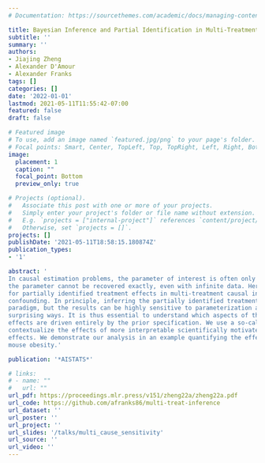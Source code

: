```yaml
---
# Documentation: https://sourcethemes.com/academic/docs/managing-content/

title: Bayesian Inference and Partial Identification in Multi-Treatment Causal Inference with Unobserved Confounding
subtitle: ''
summary: ''
authors:
- Jiajing Zheng
- Alexander D'Amour
- Alexander Franks
tags: []
categories: []
date: '2022-01-01'
lastmod: 2021-05-11T11:55:42-07:00
featured: false
draft: false

# Featured image
# To use, add an image named `featured.jpg/png` to your page's folder.
# Focal points: Smart, Center, TopLeft, Top, TopRight, Left, Right, BottomLeft, Bottom, BottomRight.
image:
  placement: 1
  caption: ""
  focal_point: Bottom
  preview_only: true

# Projects (optional).
#   Associate this post with one or more of your projects.
#   Simply enter your project's folder or file name without extension.
#   E.g. `projects = ["internal-project"]` references `content/project/deep-learning/index.md`.
#   Otherwise, set `projects = []`.
projects: []
publishDate: '2021-05-11T18:58:15.180874Z'
publication_types:
- '1'

abstract: '
In causal estimation problems, the parameter of interest is often only partially identified, implying that
the parameter cannot be recovered exactly, even with infinite data. Here, we study Bayesian inference
for partially identified treatment effects in multi-treatment causal inference problems with unobserved
confounding. In principle, inferring the partially identified treatment effects is natural under the Bayesian
paradigm, but the results can be highly sensitive to parameterization and prior specification, often in
surprising ways. It is thus essential to understand which aspects of the conclusions about treatment
effects are driven entirely by the prior specification. We use a so-called transparent parameterization to
contextualize the effects of more interpretable scientifically motivated prior specifications on the multiple
effects. We demonstrate our analysis in an example quantifying the effects of gene expression levels on
mouse obesity.'

publication: '*AISTATS*'

# links:
# - name: ""
#   url: ""
url_pdf: https://proceedings.mlr.press/v151/zheng22a/zheng22a.pdf
url_code: https://github.com/afranks86/multi-treat-inference
url_dataset: ''
url_poster: ''
url_project: ''
url_slides: '/talks/multi_cause_sensitivity'
url_source: ''
url_video: ''
---
```

